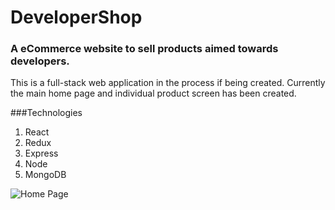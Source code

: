 # DeveloperShop

### A eCommerce website to sell products aimed towards developers.

This is a full-stack web application in the process if being created. Currently the main home page and individual product screen has been created.

###Technologies
1. React
2. Redux
3. Express
4. Node
5. MongoDB

<img src='hhttps://ibb.co/mGfGhQH' title='Home Page' width='' alt='Home Page' />
